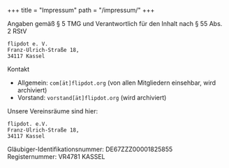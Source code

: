 +++
title = "Impressum"
path = "/impressum/"
+++

Angaben gemäß § 5 TMG und Verantwortlich für den Inhalt nach § 55 Abs. 2 RStV

```
flipdot e. V.
Franz-Ulrich-Straße 18,
34117 Kassel
```

Kontakt

* Allgemein: `com[ät]flipdot.org` (von allen Mitgliedern einsehbar, wird archiviert)
* Vorstand: `vorstand[ät]flipdot.org` (wird archiviert)

Unsere Vereinsräume sind hier:

```
flipdot. e.V.
Franz-Ulrich-Straße 18,
34117 Kassel
```

Gläubiger-Identifikationsnummer: DE67ZZZ00001825855  
Registernummer: VR4781 KASSEL
